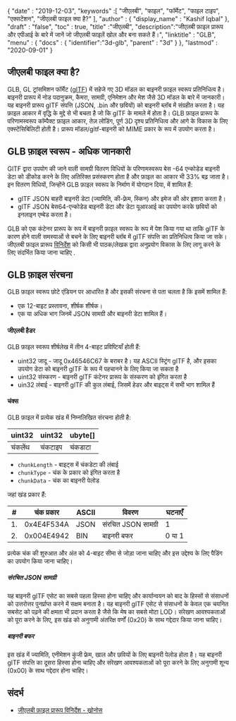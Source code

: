 {
  "date" : "2019-12-03",
  "keywords" :[ "जीएलबी", "फाइल", "फॉर्मेट", "फाइल टाइप", "एक्सटेंशन", "जीएलबी फाइल क्या है?" ],
  "author" : {
    "display_name" : "Kashif Iqbal"
},
  "draft" : "false",
  "toc" : true,
  "title" :"जीएलबी",
  "description":"जीएलबी फ़ाइल प्रारूप और एपीआई के बारे में जानें जो जीएलबी फाइलें खोल और बना सकते हैं।",
  "linktitle" : "GLB",
  "menu" : {
    "docs" : {
      "identifier":"3d-glb",
      "parent" : "3d"
}
},
  "lastmod" : "2020-09-01"
}

## जीएलबी फाइल क्या है?

GLB, GL ट्रांसमिशन फॉर्मेट ([glTF](/hi/3d/gltf/)) में सहेजे गए 3D मॉडल का बाइनरी फ़ाइल स्वरूप प्रतिनिधित्व है। बाइनरी प्रारूप में नोड पदानुक्रम, कैमरा, सामग्री, एनिमेशन और मेश जैसे 3D मॉडल के बारे में जानकारी। यह बाइनरी प्रारूप glTF संपत्ति (JSON, .bin और छवियों) को बाइनरी ब्लॉब में संग्रहीत करता है। यह फ़ाइल आकार में वृद्धि के मुद्दे से भी बचता है जो कि glTF के मामले में होता है। GLB फ़ाइल प्रारूप के परिणामस्वरूप कॉम्पैक्ट फ़ाइल आकार, तेज़ लोडिंग, पूर्ण 3D दृश्य प्रतिनिधित्व और आगे के विकास के लिए एक्स्टेंसिबिलिटी होती है। प्रारूप मॉडल/gltf-बाइनरी को MIME प्रकार के रूप में उपयोग करता है।

## GLB फ़ाइल स्वरूप - अधिक जानकारी

GlTF द्वारा उपयोग की जाने वाली सामग्री वितरण विधियों के परिणामस्वरूप बेस -64 एन्कोडेड बाइनरी डेटा को डीकोड करने के लिए अतिरिक्त प्रसंस्करण होता है और फ़ाइल का आकार भी 33% बढ़ जाता है। इन वितरण विधियों, जिन्होंने GLB फ़ाइल स्वरूप के निर्माण में योगदान दिया, में शामिल हैं:

* glTF JSON बाहरी बाइनरी डेटा (ज्यामिति, की-फ़्रेम, स्किन) और इमेज की ओर इशारा करता है।
* glTF JSON बेस64-एन्कोडेड बाइनरी डेटा और डेटा यूआरआई का उपयोग करके छवियों को इनलाइन एम्बेड करता है।

GLB को एक कंटेनर प्रारूप के रूप में बाइनरी फ़ाइल स्वरूप के रूप में पेश किया गया था ताकि glTF के कारण होने वाली समस्याओं से बचने के लिए बाइनरी ब्लॉब में glTF संपत्ति का प्रतिनिधित्व किया जा सके। जीएलबी फ़ाइल प्रारूप [विनिर्देश](https://github.com/KhronosGroup/glTF/tree/main/specification/2.0#glb-file-format-specification) को किसी भी पाठक/लेखक द्वारा अनुप्रयोग विकास के लिए लागू करने के लिए संदर्भित किया जाना चाहिए .

## GLB फ़ाइल संरचना

GLB फ़ाइल स्वरूप छोटे एंडियन पर आधारित है और इसकी संरचना से पता चलता है कि इसमें शामिल हैं:

* एक 12-बाइट प्रस्तावना, शीर्षक शीर्षक।
* एक या अधिक भाग जिनमें JSON सामग्री और बाइनरी डेटा शामिल हैं।

#### जीएलबी हैडर

GLB फ़ाइल स्वरूप शीर्षलेख में तीन 4-बाइट प्रविष्टियाँ होती हैं:

* uint32 जादू - जादू 0x46546C67 के बराबर है। यह ASCII स्ट्रिंग glTF है, और इसका उपयोग डेटा को बाइनरी glTF के रूप में पहचानने के लिए किया जा सकता है
* uint32 संस्करण - बाइनरी glTF कंटेनर प्रारूप के संस्करण को इंगित करता है
* uin32 लंबाई - बाइनरी glTF की कुल लंबाई, जिसमें हेडर और बाइट्स में सभी भाग शामिल हैं

#### चंक्स

GLB फ़ाइल में प्रत्येक खंड में निम्नलिखित संरचना होती है:

|uint32|uint32|ubyte[]
---|---|---|
|चंकलेंथ|चंकटाइप|चंकडाटा

* `chunkLength` - बाइट्स में चंकडेटा की लंबाई
* `chunkType` - चंक के प्रकार को इंगित करता है
* `chunkData` - चंक का बाइनरी पेलोड

जहां खंड प्रकार हैं:

|# |चंक प्रकार|ASCII|विवरण|घटनाएँ
---|---|---|---|---|
|1.|0x4E4F534A|JSON|संरचित JSON सामग्री|1
|2.|0x004E4942|BIN|बाइनरी बफर|0 या 1

प्रत्येक चंक की शुरुआत और अंत को 4-बाइट सीमा से जोड़ा जाना चाहिए और इस उद्देश्य के लिए पैडिंग का उपयोग किया जाना चाहिए।

##### संरचित JSON सामग्री

यह बाइनरी glTF एसेट का सबसे पहला हिस्सा होना चाहिए और कार्यान्वयन को बाद के हिस्सों से संसाधनों को उत्तरोत्तर पुनर्प्राप्त करने में सक्षम बनाता है। यह बाइनरी glTF एसेट से संसाधनों के केवल एक चयनित सबसेट को पढ़ने की क्षमता भी प्रदान करता है जैसे कि मेष का सबसे मोटा LOD। संरेखण आवश्यकताओं को पूरा करने के लिए, इस खंड को अनुगामी अंतरिक्ष वर्णों (0x20) के साथ गद्देदार किया जाना चाहिए।

##### बाइनरी बफर #####

इस खंड में ज्यामिति, एनीमेशन कुंजी फ्रेम, खाल और छवियों के लिए बाइनरी पेलोड होता है। यह बाइनरी glTF संपत्ति का दूसरा हिस्सा होना चाहिए और संरेखण आवश्यकताओं को पूरा करने के लिए अनुगामी शून्य (0x00) के साथ गद्देदार होना चाहिए।

## संदर्भ ##

* [जीएलबी फ़ाइल प्रारूप विनिर्देश - ख्रोनोस](/hi/3डी/जीएलटीएफ/)

